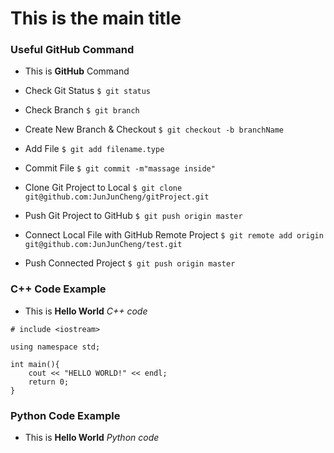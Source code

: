 # This is the main title

### Useful GitHub Command

- This is **GitHub** Command

- Check Git Status
`$ git status`

- Check Branch
`$ git branch`

- Create New Branch & Checkout
`$ git checkout -b branchName`

- Add File
`$ git add filename.type`

- Commit File
`$ git commit -m"massage inside"`

- Clone Git Project to Local
`$ git clone git@github.com:JunJunCheng/gitProject.git`


- Push Git Project to GitHub
`$ git push origin master`

- Connect Local File with GitHub Remote Project
`$ git remote add origin git@github.com:JunJunCheng/test.git`

- Push Connected Project
`$ git push origin master`

### C++ Code Example

- This is **Hello World** *C++ code*

```
# include <iostream>

using namespace std;

int main(){
	cout << "HELLO WORLD!" << endl;
	return 0;
}
```

### Python Code Example

- This is **Hello World** *Python code*